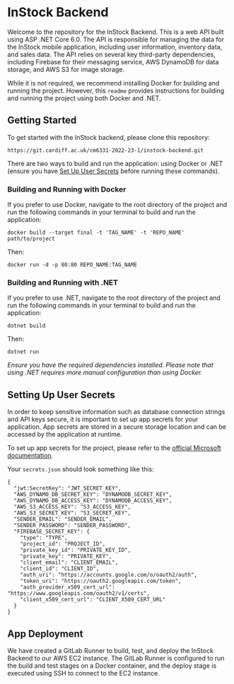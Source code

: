 ﻿# InStock Backend

Welcome to the repository for the InStock Backend. This is a web API built using ASP .NET Core 6.0. The API is responsible for managing the data for the InStock mobile application, including user information, inventory data, and sales data. The API relies on several key third-party dependencies, including Firebase for their messaging service, AWS DynamoDB for data storage, and AWS S3 for image storage.

While it is not required, we recommend installing Docker for building and running the project. However, this `readme` provides instructions for building and running the project using both Docker and .NET.

## Getting Started

To get started with the InStock backend, please clone this repository:
```
https://git.cardiff.ac.uk/cm6331-2022-23-1/instock-backend.git
```

There are two ways to build and run the application: using Docker or .NET (ensure you have [Set Up User Secrets](#setting-up-user-secrets) before running these commands).

### Building and Running with Docker

If you prefer to use Docker, navigate to the root directory of the project and run the following commands in your terminal to build and run the application:
```
docker build --target final -t 'TAG_NAME' -t 'REPO_NAME' path/to/project
```

Then:

``` 
docker run -d -p 80:80 REPO_NAME:TAG_NAME
```

### Building and Running with .NET

If you prefer to use .NET, navigate to the root directory of the project and run the following commands in your terminal to build and run the application:
```
dotnet build
```

Then:
```
dotnet run
```

_Ensure you have the required dependencies installed. Please note that using .NET requires more manual configuration than using Docker._


## Setting Up User Secrets

In order to keep sensitive information such as database connection strings and API keys secure, it is important to set up app secrets for your application. App secrets are stored in a secure storage location and can be accessed by the application at runtime.

To set up app secrets for the project, please refer to the [official Microsoft documentation](https://learn.microsoft.com/en-us/aspnet/core/security/app-secrets?view=aspnetcore-7.0&tabs=windows).

Your `secrets.json` should look something like this:
```
{
  "jwt:SecretKey": "JWT_SECRET_KEY",
  "AWS_DYNAMO_DB_SECRET_KEY": "DYNAMODB_SECRET_KEY",
  "AWS_DYNAMO_DB_ACCESS_KEY": "DYNAMODB_ACCESS_KEY",
  "AWS_S3_ACCESS_KEY": "S3_ACCESS_KEY",
  "AWS_S3_SECRET_KEY": "S3_SECRET_KEY",
  "SENDER_EMAIL": "SENDER_EMAIL",
  "SENDER_PASSWORD": "SENDER_PASSWORD",
  "FIREBASE_SECRET_KEY": {
    "type": "TYPE",
    "project_id": "PROJECT_ID",
    "private_key_id": "PRIVATE_KEY_ID",
    "private_key": "PRIVATE_KEY",
    "client_email": "CLIENT_EMAIL",
    "client_id": "CLIENT_ID",
    "auth_uri": "https://accounts.google.com/o/oauth2/auth",
    "token_uri": "https://oauth2.googleapis.com/token",
    "auth_provider_x509_cert_url": "https://www.googleapis.com/oauth2/v1/certs",
    "client_x509_cert_url": "CLIENT_X509_CERT_URL"
  }
}
```

## App Deployment

We have created a GitLab Runner to build, test, and deploy the InStock Backend to our AWS EC2 instance. The GitLab Runner is configured to run the build and test stages on a Docker container, and the deploy stage is executed using SSH to connect to the EC2 instance.